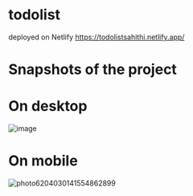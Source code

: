 # todolist
deployed on Netlify https://todolistsahithi.netlify.app/

# Snapshots of the project
# On desktop
![image](https://user-images.githubusercontent.com/49023363/90987577-94637080-e5a9-11ea-916e-de63d477b813.png)

# On mobile
![photo6204030141554862899](https://user-images.githubusercontent.com/49023363/90987666-5fa3e900-e5aa-11ea-9393-05908b17b2ff.jpg)
